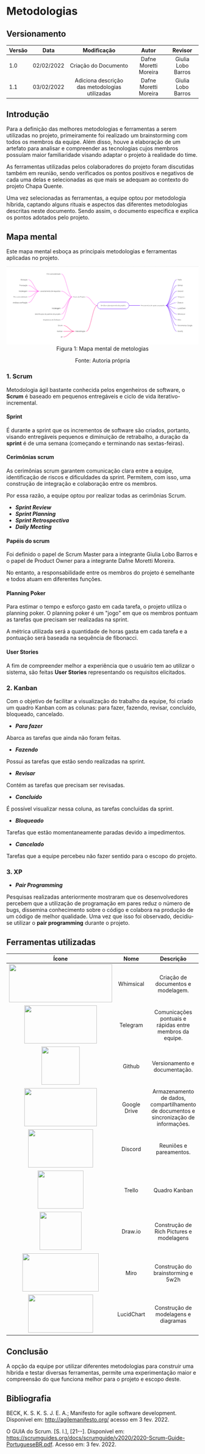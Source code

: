 # Metodologias

## Versionamento

| Versão | Data       | Modificação          | Autor                        |Revisor|
| ------ | :--------: | :------------------: | :--------------------------: | :---: |
| 1.0    | 02/02/2022 | Criação do Documento | Dafne Moretti Moreira |  Giulia Lobo Barros   |
| 1.1    | 03/02/2022 | Adiciona descrição das metodologias utilizadas | Dafne Moretti Moreira |  Giulia Lobo Barros   |

## Introdução

Para a definição das melhores metodologias e ferramentas a serem utilizadas no projeto, primeiramente foi realizado um brainstorming com todos os membros da equipe. Além disso, houve a elaboração de um artefato para analisar e compreender as tecnologias cujos membros possuíam maior familiaridade visando adaptar o projeto à realidade do time.

As ferramentas utilizadas pelos colaboradores do projeto foram discutidas também em reunião, sendo verificados os pontos positivos e negativos de cada uma delas e selecionadas as que mais se adequam ao contexto do projeto Chapa Quente.

Uma vez selecionadas as ferramentas, a equipe optou por metodologia híbrida, captando alguns rituais e aspectos das diferentes metodologias descritas neste documento. Sendo assim, o documento especifica e explica os pontos adotados pelo projeto.

## Mapa mental

Este mapa mental esboça as principais metodologias e ferramentas aplicadas no projeto.

<p style="text-align: center"><img src="../../assets/images/gestaoPlanejamento.png">
Figura 1: Mapa mental de metologias</p><p style="text-align: center">Fonte: Autoria própria</p>

### 1. **Scrum**

Metodologia ágil bastante conhecida pelos engenheiros de software, o **Scrum** é baseado em pequenos entregáveis e ciclo de vida iterativo-incremental. 

#### **Sprint**

É durante a sprint que os incrementos de software são criados, portanto, visando entregáveis pequenos e diminuição de retrabalho, a duração da **sprint** é de uma semana (começando e terminando nas sextas-feiras).

#### **Cerimônias scrum**

As cerimônias scrum garantem comunicação clara entre a equipe, identificação de riscos e dificuldades da sprint. Permitem, com isso, uma construção de integração e colaboração entre os membros. 

Por essa razão, a equipe optou por realizar todas as cerimônias Scrum.

* ***Sprint Review*** 
* ***Sprint Planning*** 
* ***Sprint Retrospectiva***
* ***Daily Meeting***

#### **Papéis do scrum** 

Foi definido o papel de Scrum Master para a integrante Giulia Lobo Barros e o papel de Product Owner para a integrante Dafne Moretti Moreira. 

No entanto, a responsabilidade entre os membros do projeto é semelhante e todos atuam em diferentes funções.

#### **Planning Poker**

Para estimar o tempo e esforço gasto em cada tarefa, o projeto utiliza o planning poker. O planning poker é um "jogo" em que os membros pontuam as tarefas que precisam ser realizadas na sprint.

A métrica utilizada será a quantidade de horas gasta em cada tarefa e a pontuação será baseada na sequência de fibonacci.

#### **User Stories**

A fim de compreender melhor a experiência que o usuário tem ao utilizar o sistema, são feitas **User Stories** representando os requisitos elicitados.

### 2. **Kanban**

Com o objetivo de facilitar a visualização do trabalho da equipe, foi criado um quadro Kanban com as colunas: para fazer, fazendo, revisar, concluído, bloqueado, cancelado.

* ***Para fazer***

Abarca as tarefas que ainda não foram feitas.

* ***Fazendo***

Possui as tarefas que estão sendo realizadas na sprint.

* ***Revisar***  

Contém as tarefas que precisam ser revisadas.

* ***Concluído***

É possível visualizar nessa coluna, as tarefas concluídas da sprint.

* ***Bloqueado*** 

Tarefas que estão momentaneamente paradas devido a impedimentos.

* ***Cancelado*** 

Tarefas que a equipe percebeu não fazer sentido para o escopo do projeto.

### 3. **XP**

* ***Pair Programming***

Pesquisas realizadas anteriormente mostraram que os desenvolvedores percebem que a utilização de programação em pares reduz o número de bugs, dissemina conhecimento sobre o código e colabora na produção de um código de melhor qualidade. Uma vez que isso foi observado, decidiu-se utilizar o **pair programming** durante o projeto.

## Ferramentas utilizadas

| Ícone | Nome | Descrição | 
|:--:|:--:|:--:| 
| <img width="270" height="100" src="./assets/images/logoWhimsical.png"> | Whimsical | Criação de documentos e modelagem. | 
| <img width="190" height="100" src="./assets/images/logoTelegram.png"> | Telegram | Comunicações pontuais e rápidas entre membros da equipe. |
| <img width="100" height="100" src="./assets/images/logoGithub.png"> | Github | Versionamento e documentação. |
| <img width="190" height="100" src="./assets/images/logoGoogledrive.png"> | Google Drive | Armazenamento de dados, compartilhamento de documentos e sincronização de informações. | 
| <img width="170" height="100" src="./assets/images/logoDiscord.png"> | Discord | Reuniões e pareamentos. | 
| <img width="120" height="100" src="./assets/images/logoTrello.png"> | Trello | Quadro Kanban | 
| <img width="110" height="100" src="./assets/images/logoDrawIo.png"> | Draw.io | Construção de Rich Pictures e modelagens | 
| <img width="200" height="100" src="./assets/images/logoMiro.svg"> | Miro | Construção do brainstorming e 5w2h | 
| <img width="170" height="100" src="./assets/images/logoLucidchart.jpg"> | LucidChart | Construção de modelagens e diagramas | 

## Conclusão

A opção da equipe por utilizar diferentes metodologias para construir uma híbrida e testar diversas ferramentas, permite uma experimentação maior e compreensão do que funciona melhor para o projeto e escopo deste.

## Bibliografia

BECK, K. S. K. S. J. E. A.; Manifesto for agile software development.
Disponível em: <http://agilemanifesto.org/> acesso em 3 fev. 2022.

O GUIA do Scrum. [S. l.], [21--]. Disponível em: https://scrumguides.org/docs/scrumguide/v2020/2020-Scrum-Guide-PortugueseBR.pdf. Acesso em: 3 fev. 2022.
